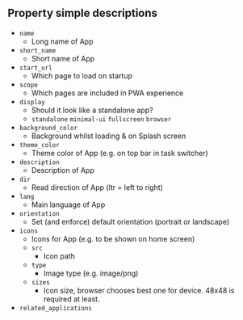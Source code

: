 ## Property simple descriptions

- `name`
  - Long name of App
- `short_name`
  - Short name of App
- `start_url`
  - Which page to load on startup
- `scope`
  - Which pages are included in PWA experience
- `display`
  - Should it look like a standalone app?
  - `standalone` `minimal-ui` `fullscreen` `browser`
- `background_color`
  - Background whilst loading & on Splash screen
- `theme_color`
  - Theme color of App (e.g. on top bar in task switcher)
- `description`
  - Description of App
- `dir`
  - Read direction of App (ltr = left to right)
- `lang`
  - Main language of App
- `orientation`
  - Set (and enforce) default orientation (portrait or landscape)
- `icons`
  - Icons for App (e.g. to be shown on home screen)
  - `src`
    - Icon path
  - `type`
    - Image type (e.g. image/png)
  - `sizes`
    - Icon size, browser chooses best one for device. 48x48 is required at least.
- `related_applications`